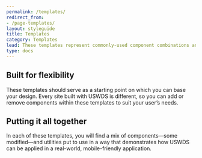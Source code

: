 ```yaml
---
permalink: /templates/
redirect_from:
- /page-templates/
layout: styleguide
title: Templates
category: Templates
lead: These templates represent commonly-used component combinations and are great starting point for prototyping or for trying USWDS to see if it’s a good fit for your project. Every template in this section is built using USWDS default theme settings and utilities.
type: docs
---
```


## Built for flexibility

These templates should serve as a starting point on which you can base your design. Every site built with USWDS is different, so you can add or remove components within these templates to suit your user’s needs.

## Putting it all together

In each of these templates, you will find a mix of components—some modified—and utilities put to use in a way that demonstrates how USWDS can be applied in a real-world, mobile-friendly application.